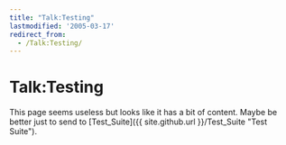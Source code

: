 ```yaml
---
title: "Talk:Testing"
lastmodified: '2005-03-17'
redirect_from:
  - /Talk:Testing/
---
```


Talk:Testing
============

This page seems useless but looks like it has a bit of content. Maybe be better just to send to [Test\_Suite]({{ site.github.url }}/Test_Suite "Test Suite").

